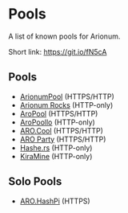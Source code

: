 # Pools

A list of known pools for Arionum.

Short link: https://git.io/fN5cA

## Pools

- [ArionumPool](https://arionumpool.com) (HTTPS/HTTP)
- [Arionum Rocks](http://arionum.rocks) (HTTP-only)
- [AroPool](https://aropool.com) (HTTPS/HTTP)
- [AroPoollo](http://aropoollo.pw) (HTTP-only)
- [ARO.Cool](https://aro.cool) (HTTPS/HTTP)
- [ARO Party](https://aro.party) (HTTPS/HTTP)
- [Hashe.rs](http://hashe.rs) (HTTP-only)
- [KiraMine](http://aro.kiramine.com) (HTTP-only)

## Solo Pools

- [ARO.HashPi](https://aro.hashpi.com) (HTTPS)
